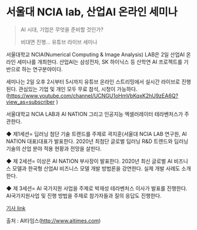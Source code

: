 # 서울대 NCIA lab, 산업AI 온라인 세미나

> AI 시대, 기업은 무엇을 준비할 것인가?
>
> 비대면 진행... 유튜브 라이브 세미나

서울대학교 NCIA(Numerical Computing & Image Analysis) LAB은 2일 산업AI 온라인 세미나를 개최한다. 
산업AI는 삼성전자, SK 하이닉스 등 산학연 AI 프로젝트를 기반으로 하는 연구분야이다.

세미나는 2일 오후 2시부터 5시까지 유튜브 온라인 스트리밍에서 실시간 라이브로 진행된다. 
관심있는 기업 및 개인 모두 무료 참석, 시청이 가능하다. 
(https://www.youtube.com/channel/UCNGU1oHmVbKqxK2hU9zEA6Q?view_as=subscriber )

서울대학교 NCIA LAB과 AI NATION 그리고 인공지능 엑셀러레이터 테라벤처스가 주관한다.

◆ 제1세션= 딥러닝 첨단 기술 트렌드를 주제로 곽지훈(서울대 NCIA LAB 연구원, AI NATION 대표)대표가 발표한다. 2020년 최첨단 글로벌 딥러닝 R&D 트렌드와 딥러닝 기술의 산업 분야 적용 현황과 전망을 살핀다. 

◆ 제 2세션= 이상은 AI NATION 부사장이 발표한다. 2020년 최신 글로벌 AI 비즈니스 모델과 한국형 산업AI 비즈니스 모델 개발 방법론을 강연한다. 실제 개발 사례도 소개한다. 

◆ 제 3세션= AI 국가지원 사업을 주제로 박재성 테라벤처스 이사가 발표를 진행한다. AI국가지원사업 및 진행 방법을 주제로 참가자들과 질의 응답도 진행한다.

[기사 link](http://www.aitimes.com/news/articleView.html?idxno=130036)

출처 : AI타임스(http://www.aitimes.com)
